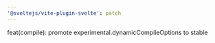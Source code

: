 ```yaml
---
'@sveltejs/vite-plugin-svelte': patch
---
```


feat(compile): promote experimental.dynamicCompileOptions to stable

